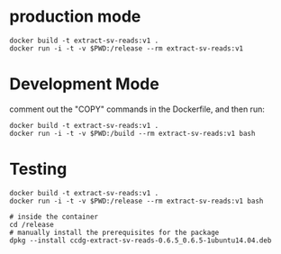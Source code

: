 # production mode

    docker build -t extract-sv-reads:v1 .
    docker run -i -t -v $PWD:/release --rm extract-sv-reads:v1

# Development Mode

comment out the "COPY" commands in the Dockerfile, and then run:

    docker build -t extract-sv-reads:v1 .
    docker run -i -t -v $PWD:/build --rm extract-sv-reads:v1 bash

# Testing

    docker build -t extract-sv-reads:v1 .
    docker run -i -t -v $PWD:/release --rm extract-sv-reads:v1 bash

    # inside the container
    cd /release
    # manually install the prerequisites for the package
    dpkg --install ccdg-extract-sv-reads-0.6.5_0.6.5-1ubuntu14.04.deb
